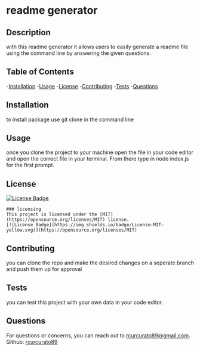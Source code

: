 # readme generator

  ## Description
  with this readme generator it allows users to easily generate a readme file using the command line by answering the given questions.

  ## Table of Contents
  -[Installation](#installation)
  -[Usage](#usage)
  -[License](#license)
  -[Contributing](#contributing)
  -[Tests](#tests)
  -[Questions](#questions)

  ## Installation
  to install package use git clone in the command line

  ## Usage
  once you clone the project to your machine open the file in your code editor and open the correct file in your terminal. From there type in node index.js for the first prompt.

  ## License
  [![License Badge](https://img.shields.io/badge/License-MIT-yellow.svg)](https://opensource.org/licenses/MIT)
  
    ### licensing
    This project is licensed under the [MIT](https://opensource.org/licenses/MIT) license.
    [![License Badge](https://img.shields.io/badge/License-MIT-yellow.svg)](https://opensource.org/licenses/MIT)

  ## Contributing
  you can clone the repo and make the desired changes on a seperate branch and push them up for approval

  ## Tests
  you can test this project with your own data in your code editor.

  ## Questions
  For questions or concerns, you can reach out to rcurcurato89@gmail.com.
  Github: [rcurcurato89](https://github.com/rcurcurato89)

